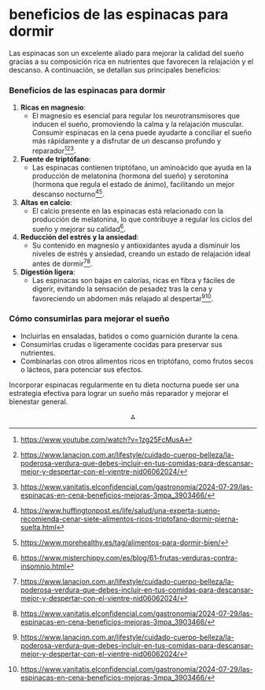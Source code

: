 # beneficios de las espinacas para dormir

Las espinacas son un excelente aliado para mejorar la calidad del sueño gracias a su composición rica en nutrientes que favorecen la relajación y el descanso. A continuación, se detallan sus principales beneficios:

### **Beneficios de las espinacas para dormir**

1. **Ricas en magnesio**:
    - El magnesio es esencial para regular los neurotransmisores que inducen el sueño, promoviendo la calma y la relajación muscular. Consumir espinacas en la cena puede ayudarte a conciliar el sueño más rápidamente y a disfrutar de un descanso profundo y reparador[^1][^3][^9].
2. **Fuente de triptófano**:
    - Las espinacas contienen triptófano, un aminoácido que ayuda en la producción de melatonina (hormona del sueño) y serotonina (hormona que regula el estado de ánimo), facilitando un mejor descanso nocturno[^2][^8].
3. **Altas en calcio**:
    - El calcio presente en las espinacas está relacionado con la producción de melatonina, lo que contribuye a regular los ciclos del sueño y mejorar su calidad[^5].
4. **Reducción del estrés y la ansiedad**:
    - Su contenido en magnesio y antioxidantes ayuda a disminuir los niveles de estrés y ansiedad, creando un estado de relajación ideal antes de dormir[^3][^9].
5. **Digestión ligera**:
    - Las espinacas son bajas en calorías, ricas en fibra y fáciles de digerir, evitando la sensación de pesadez tras la cena y favoreciendo un abdomen más relajado al despertar[^3][^9].

### **Cómo consumirlas para mejorar el sueño**

- Incluirlas en ensaladas, batidos o como guarnición durante la cena.
- Consumirlas crudas o ligeramente cocidas para preservar sus nutrientes.
- Combinarlas con otros alimentos ricos en triptófano, como frutos secos o lácteos, para potenciar sus efectos.

Incorporar espinacas regularmente en tu dieta nocturna puede ser una estrategia efectiva para lograr un sueño más reparador y mejorar el bienestar general.

<div style="text-align: center">⁂</div>

[^1]: https://www.youtube.com/watch?v=1zg25FcMusA

[^2]: https://www.huffingtonpost.es/life/salud/una-experta-sueno-recomienda-cenar-siete-alimentos-ricos-triptofano-dormir-pierna-suelta.html

[^3]: https://www.lanacion.com.ar/lifestyle/cuidado-cuerpo-belleza/la-poderosa-verdura-que-debes-incluir-en-tus-comidas-para-descansar-mejor-y-despertar-con-el-vientre-nid06062024/

[^4]: https://www.elmundo.es/yodona/vida-saludable/2024/02/18/65cdc734e4d4d82c398b459b.html

[^5]: https://www.misterchippy.com/es/blog/61-frutas-verduras-contra-insomnio.html

[^6]: https://www.20minutos.es/imagenes/salud/nutricion/estos-son-10-alimentos-producen-mas-sueno-4921317/

[^7]: https://www.elnacional.cat/es/gourmeteria/articulos/beneficios-espinacas-noche_925626_102.html

[^8]: https://www.morehealthy.es/tag/alimentos-para-dormir-bien/

[^9]: https://www.vanitatis.elconfidencial.com/gastronomia/2024-07-29/las-espinacas-en-cena-beneficios-mejoras-3mpa_3903466/

